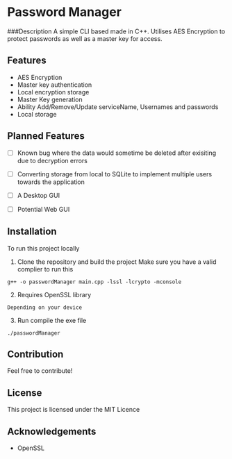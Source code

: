 # Password Manager
###Description
A simple CLI based made in C++. Utilises AES Encryption to protect passwords as well as a master key for access.

## Features
- AES Encryption
- Master key authentication
- Local encryption storage
- Master Key generation
- Ability Add/Remove/Update serviceName, Usernames and passwords
- Local storage

## Planned Features
- [ ] Known bug where the data would sometime be deleted after exisiting due to decryption errors
- [ ] Converting storage from local to SQLite to implement multiple users towards the application
- [ ] A Desktop GUI
- [ ] Potential Web GUI



## Installation
To run this project locally


1. Clone the repository and build the project
Make sure you have a valid complier to run this
```
g++ -o passwordManager main.cpp -lssl -lcrypto -mconsole
```

2. Requires OpenSSL library
```
Depending on your device
```
3. Run compile the exe file
```
./passwordManager
```

## Contribution
Feel free to contribute!

## License
This project is licensed under the MIT Licence

## Acknowledgements
- OpenSSL

